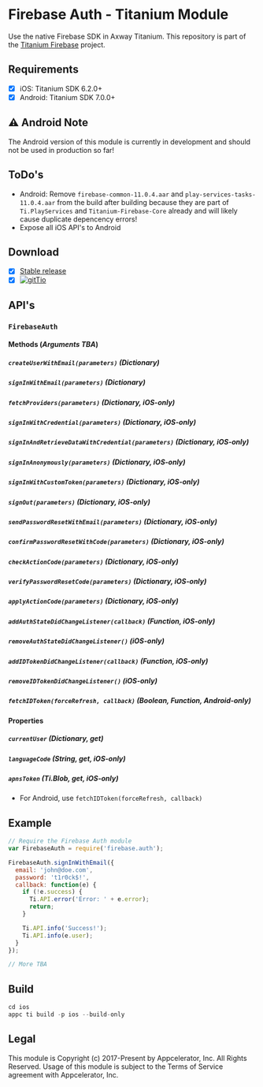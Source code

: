 # Firebase Auth - Titanium Module
Use the native Firebase SDK in Axway Titanium. This repository is part of the [Titanium Firebase](https://github.com/hansemannn/titanium-firebase) project.

## Requirements
- [x] iOS: Titanium SDK 6.2.0+
- [x] Android: Titanium SDK 7.0.0+

## ⚠️ Android Note

The Android version of this module is currently in development and should not be used in production so far!

## ToDo's
- Android: Remove `firebase-common-11.0.4.aar` and `play-services-tasks-11.0.4.aar` from the build after building because they are part of `Ti.PlayServices` and `Titanium-Firebase-Core` already and will likely cause duplicate depencency errors!
- Expose all iOS API's to Android

## Download
- [x] [Stable release](https://github.com/hansemannn/titanium-firebase-auth/releases)
- [x] [![gitTio](http://hans-knoechel.de/shields/shield-gittio.svg)](http://gitt.io/component/firebase.auth)

## API's

### `FirebaseAuth`

#### Methods (*Arguments TBA*)

##### `createUserWithEmail(parameters)` (Dictionary)

##### `signInWithEmail(parameters)` (Dictionary)

##### `fetchProviders(parameters)` (Dictionary, iOS-only)

##### `signInWithCredential(parameters)` (Dictionary, iOS-only)

##### `signInAndRetrieveDataWithCredential(parameters)` (Dictionary, iOS-only)

##### `signInAnonymously(parameters)` (Dictionary, iOS-only)

##### `signInWithCustomToken(parameters)` (Dictionary, iOS-only)

##### `signOut(parameters)` (Dictionary, iOS-only)

##### `sendPasswordResetWithEmail(parameters)` (Dictionary, iOS-only)

##### `confirmPasswordResetWithCode(parameters)` (Dictionary, iOS-only)

##### `checkActionCode(parameters)` (Dictionary, iOS-only)

##### `verifyPasswordResetCode(parameters)` (Dictionary, iOS-only)

##### `applyActionCode(parameters)` (Dictionary, iOS-only)

##### `addAuthStateDidChangeListener(callback)` (Function, iOS-only)

##### `removeAuthStateDidChangeListener()`  (iOS-only)

##### `addIDTokenDidChangeListener(callback)` (Function, iOS-only)

##### `removeIDTokenDidChangeListener()` (iOS-only)

##### `fetchIDToken(forceRefresh, callback)` (Boolean, Function, Android-only)

#### Properties

##### `currentUser` (Dictionary, get)

##### `languageCode` (String, get, iOS-only)

##### `apnsToken` (Ti.Blob, get, iOS-only)

- For Android, use `fetchIDToken(forceRefresh, callback)`

## Example
```js
// Require the Firebase Auth module
var FirebaseAuth = require('firebase.auth');

FirebaseAuth.signInWithEmail({
  email: 'john@doe.com',
  password: 't1r0ck$!',
  callback: function(e) {
    if (!e.success) {
      Ti.API.error('Error: ' + e.error);
      return;
    }

    Ti.API.info('Success!');
    Ti.API.info(e.user);
  }
});

// More TBA
```

## Build
```js
cd ios
appc ti build -p ios --build-only
```

## Legal

This module is Copyright (c) 2017-Present by Appcelerator, Inc. All Rights Reserved. 
Usage of this module is subject to the Terms of Service agreement with Appcelerator, Inc.  
